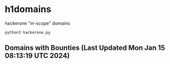 # h1domains
hackerone "in-scope" domains

`python3 hackerone.py`
## Domains with Bounties (Last Updated Mon Jan 15 08:13:19 UTC 2024)
```

```
